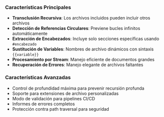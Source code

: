### Características Principales

- **Transclusión Recursiva**: Los archivos incluidos pueden incluir otros archivos
- **Detección de Referencias Circulares**: Previene bucles infinitos automáticamente
- **Extracción de Encabezados**: Incluye solo secciones específicas usando `#encabezado`
- **Sustitución de Variables**: Nombres de archivo dinámicos con sintaxis `{{variable}}`
- **Procesamiento por Stream**: Manejo eficiente de documentos grandes
- **Recuperación de Errores**: Manejo elegante de archivos faltantes

### Características Avanzadas

- Control de profundidad máxima para prevenir recursión profunda
- Soporte para extensiones de archivo personalizadas
- Modo de validación para pipelines CI/CD
- Informes de errores completos
- Protección contra path traversal para seguridad